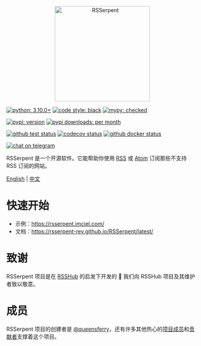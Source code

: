 <p align="center">
<img alt="RSSerpent" src="https://ghproxy.imciel.com/https://raw.githubusercontent.com/RSSerpent-Rev/RSSerpent/master/docs/__asset__/logo-200.png" width="250" />
</p>

[![python: 3.10.0+](https://img.shields.io/badge/python->=3.10.0-blue.svg)](https://www.python.org/downloads/)
[![code style: black](https://img.shields.io/badge/code%20style-black-000000.svg)](https://github.com/psf/black)
[![mypy: checked](https://img.shields.io/badge/mypy-checked-blue.svg)](https://github.com/python/mypy)

[![pypi: version](https://img.shields.io/pypi/v/rsserpent-rev)](https://pypi.org/project/rsserpent-rev/)
[![pypi downloads: per month](https://img.shields.io/pypi/dm/rsserpent-rev)](https://pypi.org/project/rsserpent-rev/)

[![github test status](https://img.shields.io/github/actions/workflow/status/RSSerpent-Rev/RSSerpent/test.yaml?branch=master&label=test&logo=github&message=passed)](https://github.com/RSSerpent-Rev/RSSerpent/actions/workflows/test.yaml)
[![codecov status](https://codecov.io/gh/RSSerpent-Rev/RSSerpent/branch/master/graph/badge.svg?token=FQZ5OWOQRO)](https://codecov.io/gh/RSSerpent-Rev/RSSerpent)
[![github docker status](https://img.shields.io/github/actions/workflow/status/RSSerpent-Rev/RSSerpent/docker.yaml?label=docker&logo=docker)](https://github.com/RSSerpent-Rev/RSSerpent/actions/workflows/docker.yaml)

[![chat on telegram](https://img.shields.io/badge/chat%20on-telegram-blue.svg)](https://t.me/rsserpent_rev)

RSSerpent 是一个开源软件。它能帮助你使用 [RSS](https://zh.wikipedia.org/wiki/RSS) 或 [Atom](https://zh.wikipedia.org/zh-cn/Atom_(%E6%A8%99%E6%BA%96)) 订阅那些不支持 RSS 订阅的网站。

[English](https://github.com/RSSerpent-Rev/RSSerpent/blob/master/README.md) | [中文](https://github.com/RSSerpent-Rev/RSSerpent/blob/master/README.zh.md)

# 快速开始

- 示例：<https://rsserpent.imciel.com/>
- 文档：<https://rsserpent-rev.github.io/RSSerpent/latest/>

# 致谢

RSSerpent 项目是在 [RSSHub](https://github.com/DIYgod/RSSHub) 的启发下开发的 🎉 我们向 RSSHub 项目及其维护者致以敬意。

<!-- ## 赞助商

<a href="https://linktr.ee/rss3" target="_blank"><img alt="rss3" src="https://ipfs.rss3.page/ipfs/QmUG6H3Z7D5P511shn7sB4CPmpjH5uZWu4m5mWX7U3Gqbu" width="200" /></a> -->

# 成员

RSSerpent 项目的创建者是 [@queensferry](https://github.com/queensferryme/)，还有许多其他热心的[项目成员](https://github.com/orgs/RSSerpent/people)和[贡献者](https://github.com/RSSerpent-Rev/RSSerpent/graphs/contributors)支撑着这个项目。
